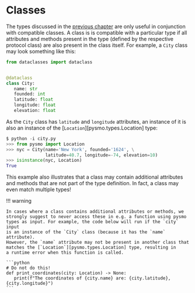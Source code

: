 # Classes

The types discussed in the [previous chapter](../types.md) are only useful in
conjunction with compatible classes. A class is is compatible with a particular type
if all attributes and methods present in the type (defined by the respective protocol
class) are also present in the class itself. For example, a `City` class may look
something like this:

```python title="city.py"
from dataclasses import dataclass


@dataclass
class City:
   name: str
   founded: int
   latitude: float
   longitude: float
   elevation: float
```

As the `City` class has `latitude` and `longitude` attributes, an instance of it
is also an instance of the [`Location`][pysmo.types.Location] type:

<!-- termynal: -->

```python
$ python -i city.py
>>> from pysmo import Location
>>> nyc = City(name='New York', founded='1624', \
               latitude=40.7, longitude=-74, elevation=10)
>>> isinstance(nyc, Location)
True
```

This example also illustrates that a class may contain additional attributes and
methods that are not part of the type definition. In fact, a class may even match
multiple types!

!!! warning

    In cases where a class contains additional attributes or methods, we 
    strongly suggest to never access these in e.g. a function using pysmo 
    types as input. For example, the code below will run if the `city` input 
    is an instance of the `City` class (because it has the `name` attribute). 
    However, the `name` attribute may not be present in another class that
    matches the [`Location`][pysmo.types.Location] type, resulting in
    a runtime error when this function is called.

    ```python
    # Do not do this!
    def print_coordinates(city: Location) -> None:
       print(f"The coordinates of {city.name} are: {city.latitude}, {city.longitude}")
    ```

